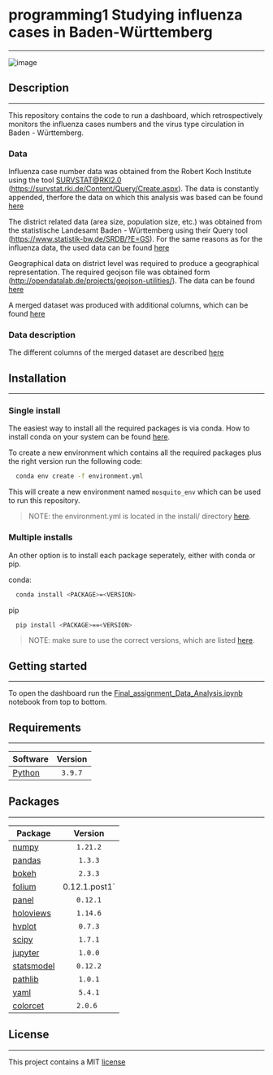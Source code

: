 # programming1 Studying influenza cases in Baden-Württemberg
* * *

![image](https://user-images.githubusercontent.com/94694457/155014641-5d1252b3-8138-4c48-aa14-e7c923d8cb16.png)

## Description
* * *
This repository contains the code to run a dashboard, which retrospectively monitors the influenza cases numbers and the virus type circulation in Baden - Württemberg. 

### Data
Influenza case number data was obtained from the Robert Koch Institute using the tool SURVSTAT@RKI2.0 (https://survstat.rki.de/Content/Query/Create.aspx). The data is constantly appended, therfore the data on which this analysis was based can be found [here](/data/RKI/)

The district related data (area size, population size, etc.) was obtained from the statistische Landesamt Baden - Württemberg using their Query tool (https://www.statistik-bw.de/SRDB/?E=GS). For the same reasons as for the influenza data, the used data can be found [here](/data/Stat_Landesamt_BW/)

Geographical data on district level was required to produce a geographical representation. The required geojson file was obtained form (http://opendatalab.de/projects/geojson-utilities/). The data can be found [here](/data/geodata)

A merged dataset was produced with additional columns, which can be found [here](/data/)


### Data description

The different columns of the merged dataset are described [here](/data/codebook.md)

## Installation
* * *

### Single install
The easiest way to install all the required packages is via conda. How to install conda on your system can be found [here](https://docs.anaconda.com/anaconda/install/index.html).

To create a new environment which contains all the required packages plus the right version run the following code:

```bash
  conda env create -f environment.yml
```

This will create a new environment named `mosquito_env` which can be used to run this repository.

> NOTE: the environment.yml is located in the install/ directory [here](install/environment.yml).

### Multiple installs
An other option is to install each package seperately, either with conda or pip.

conda:
```bash
  conda install <PACKAGE>=<VERSION>
```

pip
```bash
  pip install <PACKAGE>==<VERSION>
```

> NOTE: make sure to use the correct versions, which are listed [here](#packages).

## Getting started
* * *
To open the dashboard run the [Final_assignment_Data_Analysis.ipynb](analysis/Final_assignment_Data_Analysis.ipynb) notebook from top to bottom.


## Requirements
* * *
| Software                          | Version  |
| --------------------------------- | :------: |
| [Python](https://www.python.org/) | `3.9.7`  |    


## Packages
* * *
| Package                                              | Version  |
| ---------------------------------------------------- | :------: |
| [numpy](https://numpy.org/)                          | `1.21.2` |
| [pandas](https://pandas.pydata.org/)                 | `1.3.3`  |
| [bokeh](https://bokeh.org/)                          | `2.3.3`  |
| [folium](https://python-visualization.github.io/folium/) | 0.12.1.post1` |
| [panel](https://panel.holoviz.org/)                  | `0.12.1` |
| [holoviews](https://holoviews.org/)                  | `1.14.6` |
| [hvplot](https://hvplot.holoviz.org/)                | `0.7.3`  |
| [scipy](https://scipy.org/)                          | `1.7.1`  |
| [jupyter](https://jupyter.org/)                      | `1.0.0`  |
| [statsmodel](https://www.statsmodels.org/)           | `0.12.2` |
| [pathlib](https://pathlib.readthedocs.io/en/pep428/) | `1.0.1`  |
| [yaml](https://pyyaml.org/)                          | `5.4.1`  |
| [colorcet](https://colorcet.holoviz.org/)            | `2.0.6 ` |



## License
* * * 
This project contains a MIT [license](./LICENSE.md)


